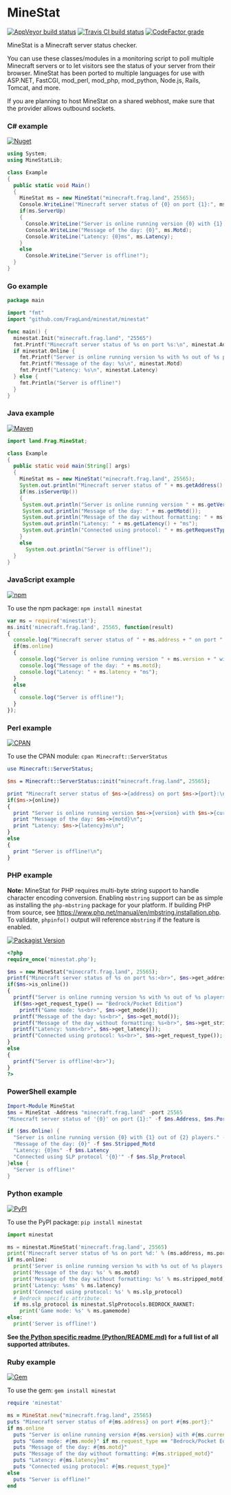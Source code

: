 MineStat
========

[![AppVeyor build status](https://img.shields.io/appveyor/ci/ldilley/minestat?label=AppVeyor%20build%20status)](https://ci.appveyor.com/project/ldilley/minestat)
[![Travis CI build status](https://img.shields.io/travis/com/FragLand/minestat?label=Travis%20CI%20build%20status)](https://travis-ci.com/FragLand/minestat)
[![CodeFactor grade](https://img.shields.io/codefactor/grade/github/FragLand/minestat?label=CodeFactor%20quality)](https://www.codefactor.io/repository/github/fragland/minestat)

MineStat is a Minecraft server status checker.

You can use these classes/modules in a monitoring script to poll multiple Minecraft servers or to let
visitors see the status of your server from their browser. MineStat has been ported to multiple languages for use with ASP.NET, FastCGI, mod_perl, mod_php, mod_python, Node.js, Rails, Tomcat, and more.

If you are planning to host MineStat on a shared webhost, make sure that the provider allows outbound sockets.

### C# example

[![Nuget](https://img.shields.io/nuget/v/minestat?label=NuGet%20package&style=plastic)](https://www.nuget.org/packages/MineStat/)

```cs
using System;
using MineStatLib;

class Example
{
  public static void Main()
  {
    MineStat ms = new MineStat("minecraft.frag.land", 25565);
    Console.WriteLine("Minecraft server status of {0} on port {1}:", ms.Address, ms.Port);
    if(ms.ServerUp)
    {
      Console.WriteLine("Server is online running version {0} with {1} out of {2} players.", ms.Version, ms.CurrentPlayers, ms.MaximumPlayers);
      Console.WriteLine("Message of the day: {0}", ms.Motd);
      Console.WriteLine("Latency: {0}ms", ms.Latency);
    }
    else
      Console.WriteLine("Server is offline!");
  }
}
```

### Go example
```go
package main

import "fmt"
import "github.com/FragLand/minestat/minestat"

func main() {
  minestat.Init("minecraft.frag.land", "25565")
  fmt.Printf("Minecraft server status of %s on port %s:\n", minestat.Address, minestat.Port)
  if minestat.Online {
    fmt.Printf("Server is online running version %s with %s out of %s players.\n", minestat.Version, minestat.Current_players, minestat.Max_players)
    fmt.Printf("Message of the day: %s\n", minestat.Motd)
    fmt.Printf("Latency: %s\n", minestat.Latency)
  } else {
    fmt.Println("Server is offline!")
  }
}
```

### Java example

[![Maven](https://img.shields.io/maven-central/v/io.github.fragland/MineStat?label=Maven%20package&style=plastic)](https://search.maven.org/search?q=a:MineStat)

```java
import land.Frag.MineStat;

class Example
{
  public static void main(String[] args)
  {
    MineStat ms = new MineStat("minecraft.frag.land", 25565);
    System.out.println("Minecraft server status of " + ms.getAddress() + " on port " + ms.getPort() + ":");
    if(ms.isServerUp())
    {
     System.out.println("Server is online running version " + ms.getVersion() + " with " + ms.getCurrentPlayers() + " out of " + ms.getMaximumPlayers() + " players.");
     System.out.println("Message of the day: " + ms.getMotd());
     System.out.println("Message of the day without formatting: " + ms.getStrippedMotd());
     System.out.println("Latency: " + ms.getLatency() + "ms");
     System.out.println("Connected using protocol: " + ms.getRequestType());
    }
    else
      System.out.println("Server is offline!");
  }
}
```

### JavaScript example

[![npm](https://img.shields.io/npm/v/minestat?color=purple&label=npm%20package&style=plastic)](https://www.npmjs.com/package/minestat)

To use the npm package: `npm install minestat`

```javascript
var ms = require('minestat');
ms.init('minecraft.frag.land', 25565, function(result)
{
  console.log("Minecraft server status of " + ms.address + " on port " + ms.port + ":");
  if(ms.online)
  {
    console.log("Server is online running version " + ms.version + " with " + ms.current_players + " out of " + ms.max_players + " players.");
    console.log("Message of the day: " + ms.motd);
    console.log("Latency: " + ms.latency + "ms");
  }
  else
  {
    console.log("Server is offline!");
  }
});
```

### Perl example

[![CPAN](https://img.shields.io/cpan/v/Minecraft-ServerStatus?color=yellow&label=CPAN%20module&style=plastic)](https://metacpan.org/release/Minecraft-ServerStatus)

To use the CPAN module: `cpan Minecraft::ServerStatus`

```perl
use Minecraft::ServerStatus;

$ms = Minecraft::ServerStatus::init("minecraft.frag.land", 25565);

print "Minecraft server status of $ms->{address} on port $ms->{port}:\n";
if($ms->{online})
{
  print "Server is online running version $ms->{version} with $ms->{current_players} out of $ms->{max_players} players.\n";
  print "Message of the day: $ms->{motd}\n";
  print "Latency: $ms->{latency}ms\n";
}
else
{
  print "Server is offline!\n";
}
```

### PHP example

**Note:** MineStat for PHP requires multi-byte string support to handle character encoding conversion. Enabling `mbstring` support can be as simple as installing the `php-mbstring` package for your platform. If building PHP from source, see https://www.php.net/manual/en/mbstring.installation.php. To validate, `phpinfo()` output will reference `mbstring` if the feature is enabled.

[![Packagist Version](https://img.shields.io/packagist/v/fragland/minestat?color=orange&label=Packagist%20package&style=plastic)](https://packagist.org/packages/fragland/minestat)

```php
<?php
require_once('minestat.php');

$ms = new MineStat("minecraft.frag.land", 25565);
printf("Minecraft server status of %s on port %s:<br>", $ms->get_address(), $ms->get_port());
if($ms->is_online())
{
  printf("Server is online running version %s with %s out of %s players.<br>", $ms->get_version(), $ms->get_current_players(), $ms->get_max_players());
  if($ms->get_request_type() == "Bedrock/Pocket Edition")
    printf("Game mode: %s<br>", $ms->get_mode());
  printf("Message of the day: %s<br>", $ms->get_motd());
  printf("Message of the day without formatting: %s<br>", $ms->get_stripped_motd());
  printf("Latency: %sms<br>", $ms->get_latency());
  printf("Connected using protocol: %s<br>", $ms->get_request_type());
}
else
{
  printf("Server is offline!<br>");
}
?>
```

### PowerShell example
```powershell
Import-Module MineStat
$ms = MineStat -Address "minecraft.frag.land" -port 25565
"Minecraft server status of '{0}' on port {1}:" -f $ms.Address, $ms.Port

if ($ms.Online) {
  "Server is online running version {0} with {1} out of {2} players." -f $ms.Version, $ms.Current_Players, $ms.Max_Players
  "Message of the day: {0}" -f $ms.Stripped_Motd
  "Latency: {0}ms" -f $ms.Latency
  "Connected using SLP protocol '{0}'" -f $ms.Slp_Protocol
}else {
  "Server is offline!"
}
```

### Python example

[![PyPI](https://img.shields.io/pypi/v/minestat?color=green&label=PyPI%20package&style=plastic)](https://pypi.org/project/minestat/)

To use the PyPI package: `pip install minestat`

```python
import minestat

ms = minestat.MineStat('minecraft.frag.land', 25565)
print('Minecraft server status of %s on port %d:' % (ms.address, ms.port))
if ms.online:
  print('Server is online running version %s with %s out of %s players.' % (ms.version, ms.current_players, ms.max_players))
  print('Message of the day: %s' % ms.motd)
  print('Message of the day without formatting: %s' % ms.stripped_motd)
  print('Latency: %sms' % ms.latency)
  print('Connected using protocol: %s' % ms.slp_protocol)
  # Bedrock specific attribute:
  if ms.slp_protocol is minestat.SlpProtocols.BEDROCK_RAKNET:
    print('Game mode: %s' % ms.gamemode)
else:
  print('Server is offline!')
```

**See [the Python specific readme \(Python/README.md\)](../Python/README.md) for a full list of all supported attributes.**

### Ruby example

[![Gem](https://img.shields.io/gem/v/minestat?color=red&label=Ruby%20gem&style=plastic)](https://rubygems.org/gems/minestat)

To use the gem: `gem install minestat`

```ruby
require 'minestat'

ms = MineStat.new("minecraft.frag.land", 25565)
puts "Minecraft server status of #{ms.address} on port #{ms.port}:"
if ms.online
  puts "Server is online running version #{ms.version} with #{ms.current_players} out of #{ms.max_players} players."
  puts "Game mode: #{ms.mode}" if ms.request_type == "Bedrock/Pocket Edition"
  puts "Message of the day: #{ms.motd}"
  puts "Message of the day without formatting: #{ms.stripped_motd}"
  puts "Latency: #{ms.latency}ms"
  puts "Connected using protocol: #{ms.request_type}"
else
  puts "Server is offline!"
end
```
